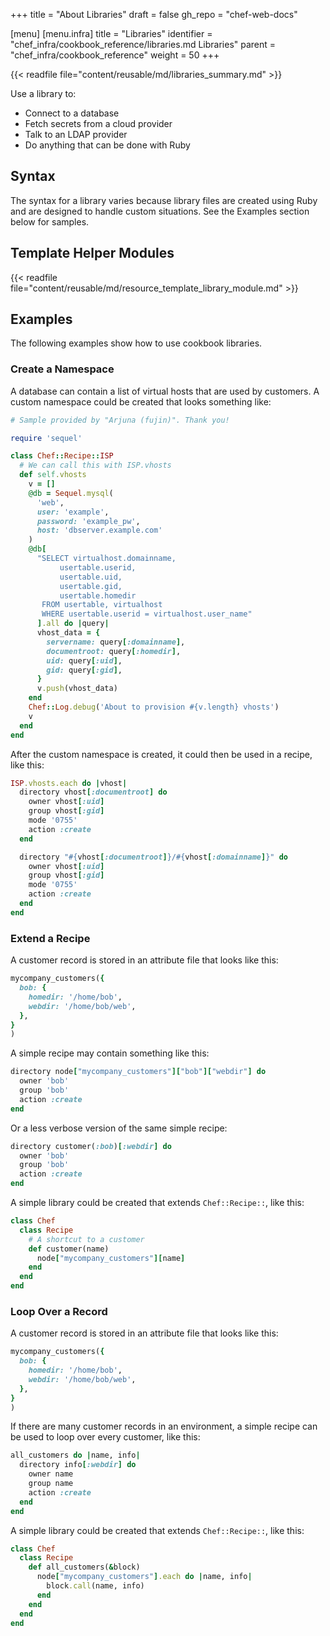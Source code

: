 +++
title = "About Libraries"
draft = false
gh_repo = "chef-web-docs"


[menu]
  [menu.infra]
    title = "Libraries"
    identifier = "chef_infra/cookbook_reference/libraries.md Libraries"
    parent = "chef_infra/cookbook_reference"
    weight = 50
+++

{{< readfile file="content/reusable/md/libraries_summary.md" >}}

Use a library to:

- Connect to a database
- Fetch secrets from a cloud provider
- Talk to an LDAP provider
- Do anything that can be done with Ruby

## Syntax

The syntax for a library varies because library files are created using
Ruby and are designed to handle custom situations. See the Examples
section below for samples.

## Template Helper Modules

{{< readfile file="content/reusable/md/resource_template_library_module.md" >}}

## Examples

The following examples show how to use cookbook libraries.

### Create a Namespace

A database can contain a list of virtual hosts that are used by
customers. A custom namespace could be created that looks something
like:

```ruby
# Sample provided by "Arjuna (fujin)". Thank you!

require 'sequel'

class Chef::Recipe::ISP
  # We can call this with ISP.vhosts
  def self.vhosts
    v = []
    @db = Sequel.mysql(
      'web',
      user: 'example',
      password: 'example_pw',
      host: 'dbserver.example.com'
    )
    @db[
      "SELECT virtualhost.domainname,
           usertable.userid,
           usertable.uid,
           usertable.gid,
           usertable.homedir
       FROM usertable, virtualhost
       WHERE usertable.userid = virtualhost.user_name"
      ].all do |query|
      vhost_data = {
        servername: query[:domainname],
        documentroot: query[:homedir],
        uid: query[:uid],
        gid: query[:gid],
      }
      v.push(vhost_data)
    end
    Chef::Log.debug('About to provision #{v.length} vhosts')
    v
  end
end
```

After the custom namespace is created, it could then be used in a
recipe, like this:

```ruby
ISP.vhosts.each do |vhost|
  directory vhost[:documentroot] do
    owner vhost[:uid]
    group vhost[:gid]
    mode '0755'
    action :create
  end

  directory "#{vhost[:documentroot]}/#{vhost[:domainname]}" do
    owner vhost[:uid]
    group vhost[:gid]
    mode '0755'
    action :create
  end
end
```

### Extend a Recipe

A customer record is stored in an attribute file that looks like this:

```ruby
mycompany_customers({
  bob: {
    homedir: '/home/bob',
    webdir: '/home/bob/web',
  },
}
)
```

A simple recipe may contain something like this:

```ruby
directory node["mycompany_customers"]["bob"]["webdir"] do
  owner 'bob'
  group 'bob'
  action :create
end
```

Or a less verbose version of the same simple recipe:

```ruby
directory customer(:bob)[:webdir] do
  owner 'bob'
  group 'bob'
  action :create
end
```

A simple library could be created that extends `Chef::Recipe::`, like
this:

```ruby
class Chef
  class Recipe
    # A shortcut to a customer
    def customer(name)
      node["mycompany_customers"][name]
    end
  end
end
```

### Loop Over a Record

A customer record is stored in an attribute file that looks like this:

```ruby
mycompany_customers({
  bob: {
    homedir: '/home/bob',
    webdir: '/home/bob/web',
  },
}
)
```

If there are many customer records in an environment, a simple recipe
can be used to loop over every customer, like this:

```ruby
all_customers do |name, info|
  directory info[:webdir] do
    owner name
    group name
    action :create
  end
end
```

A simple library could be created that extends `Chef::Recipe::`, like
this:

```ruby
class Chef
  class Recipe
    def all_customers(&block)
      node["mycompany_customers"].each do |name, info|
        block.call(name, info)
      end
    end
  end
end
```
